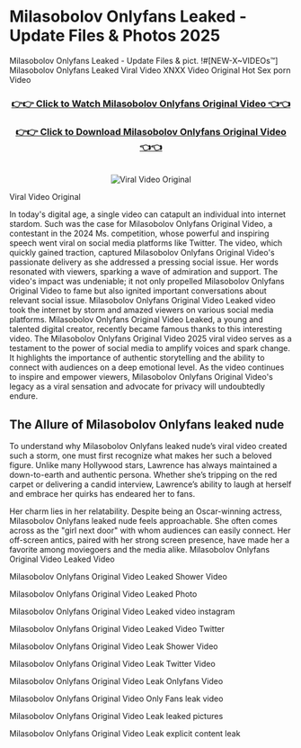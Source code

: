 # Milasobolov Onlyfans Leaked - Update Files & Photos 2025

Milasobolov Onlyfans Leaked - Update Files & pict. !#[NEW-X~VIDEOs™] Milasobolov Onlyfans Leaked Viral Video XNXX Video Original Hot Sex porn Video
<br>
<div align="center">
<h3><a href="https://links2leaks.com?utm_source=milasobolov&utm_medium=gitlong" rel="nofollow">👉👉 Click to Watch Milasobolov Onlyfans Original Video 👈👈</a></h3>
<h3><a href="https://links2leaks.com?utm_source=milasobolov&utm_medium=gitlong" rel="nofollow">👉👉 Click to Download Milasobolov Onlyfans Original Video 👈👈</a></h3>
<br>
<a href="https://links2leaks.com?utm_source=milasobolov&utm_medium=gitlong" rel="nofollow"><img src="https://i.ibb.co/Gkj2r4b/banner.png" alt="Viral Video Original" style="max-width: 100%; display: inline-block;" data-target="animated-image.originalImage"></a>
</div>

Viral Video Original

In today's digital age, a single video can catapult an individual into internet stardom. Such was the case for Milasobolov Onlyfans Original Video, a contestant in the 2024 Ms. competition, whose powerful and inspiring speech went viral on social media platforms like Twitter.
The video, which quickly gained traction, captured Milasobolov Onlyfans Original Video's passionate delivery as she addressed a pressing social issue. Her words resonated with viewers, sparking a wave of admiration and support. The video's impact was undeniable; it not only propelled Milasobolov Onlyfans Original Video to fame but also ignited important conversations about relevant social issue.
Milasobolov Onlyfans Original Video Leaked video took the internet by storm and amazed viewers on various social media platforms. Milasobolov Onlyfans Original Video Leaked, a young and talented digital creator, recently became famous thanks to this interesting video.
The Milasobolov Onlyfans Original Video 2025 viral video serves as a testament to the power of social media to amplify voices and spark change. It highlights the importance of authentic storytelling and the ability to connect with audiences on a deep emotional level. As the video continues to inspire and empower viewers, Milasobolov Onlyfans Original Video's legacy as a viral sensation and advocate for privacy will undoubtedly endure.

<h2>The Allure of Milasobolov Onlyfans leaked nude</h2>


To understand why Milasobolov Onlyfans leaked nude’s viral video created such a storm, one must first recognize what makes her such a beloved figure. Unlike many Hollywood stars, Lawrence has always maintained a down-to-earth and authentic persona. Whether she’s tripping on the red carpet or delivering a candid interview, Lawrence’s ability to laugh at herself and embrace her quirks has endeared her to fans.

Her charm lies in her relatability. Despite being an Oscar-winning actress, Milasobolov Onlyfans leaked nude feels approachable. She often comes across as the "girl next door" with whom audiences can easily connect. Her off-screen antics, paired with her strong screen presence, have made her a favorite among moviegoers and the media alike.
Milasobolov Onlyfans Original Video Leaked Video

Milasobolov Onlyfans Original Video Leaked Shower Video

Milasobolov Onlyfans Original Video Leaked Photo

Milasobolov Onlyfans Original Video Leaked video instagram

Milasobolov Onlyfans Original Video Leaked Video Twitter

Milasobolov Onlyfans Original Video Leak Shower Video

Milasobolov Onlyfans Original Video Leak Twitter Video

Milasobolov Onlyfans Original Video Leak Onlyfans Video

Milasobolov Onlyfans Original Video Only Fans leak video

Milasobolov Onlyfans Original Video Leak leaked pictures

Milasobolov Onlyfans Original Video Leak explicit content leak